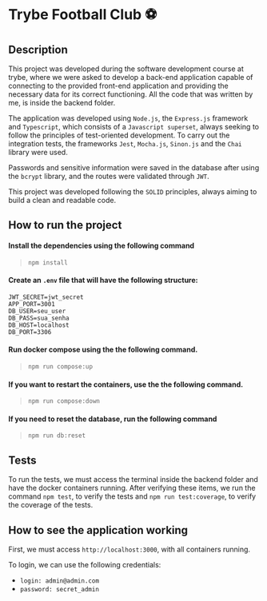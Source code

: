 # Trybe Football Club ⚽️ 


## Description

This project was developed during the software development course at trybe,
where we were asked to develop a back-end application capable of connecting to
the provided front-end application and providing the necessary data for its
correct functioning. All the code that was written by me, is inside the backend
folder.

The application was developed using `Node.js`,
the `Express.js` framework and `Typescript`, which consists of a `Javascript superset`,
always seeking to follow the principles of test-oriented development.
To carry out the integration tests, the frameworks `Jest`, `Mocha.js`,
`Sinon.js` and the `Chai` library were used.

Passwords and sensitive information were saved in the database after using the
`bcrypt` library, and the routes were validated through `JWT`.

This project was developed following the `SOLID` principles,
always aiming to build a clean and readable code.


## How to run the project


#### Install the dependencies using the following command

> `npm install`

#### Create an `.env` file that will have the following structure:

```
JWT_SECRET=jwt_secret
APP_PORT=3001
DB_USER=seu_user
DB_PASS=sua_senha
DB_HOST=localhost
DB_PORT=3306
```

#### Run docker compose using the the following command.
> `npm run compose:up`

#### If you want to restart the containers, use the the following command.

> `npm run compose:down`

#### If you need to reset the database, run the following command

> `npm run db:reset`

## Tests

To run the tests, we must access the terminal inside the backend folder and have the docker containers running.
After verifying these items, we run the command `npm test`, to verify the tests and `npm run test:coverage`, to verify the coverage of the tests.

## How to see the application working

First, we must access `http://localhost:3000`, with all containers running.

To login, we can use the following credentials:

- `login: admin@admin.com`
- `password: secret_admin`
